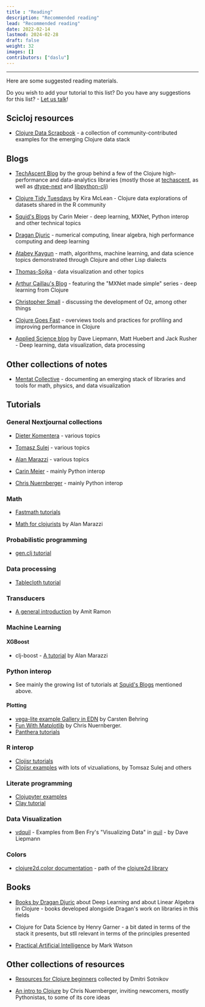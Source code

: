 ```yaml
---
title : "Reading"
description: "Recommended reading"
lead: "Recommended reading"
date: 2022-02-14
lastmod: 2024-02-28
draft: false
weight: 32
images: []
contributors: ["daslu"]
---
```


-----------------------------------------------------------------------------------------

Here are some suggested reading materials.

Do you wish to add your tutorial to this list? Do you have any suggestions for this list? - [Let us talk](../../community/contact)!

## Scicloj resources
- [Clojure Data Scrapbook](https://scicloj.github.io/clojure-data-scrapbook/) - a collection of community-contributed examples for the emerging Clojure data stack

## Blogs

- [TechAscent Blog](https://techascent.com/blog/) by the group behind a few of the Clojure high-performance and data-analytics libraries (mostly those at [techascent](https://github.com/techascent/), as well as [dtype-next](https://github.com/cnuernber/dtype-next) and [libpython-clj](https://github.com/clj-python/libpython-clj))

- [Clojure Tidy Tuesdays](https://kiramclean.github.io/clojure-tidy-tuesdays/) by Kira McLean - Clojure data explorations of datasets shared in the R community

- [Squid's Blogs](https://gigasquidsoftware.com) by Carin Meier - deep learning, MXNet, Python interop and other technical topics

- [Dragan Djuric](https://dragan.rocks) - numerical computing, linear algebra, high performance computing and deep learning

- [Atabey Kaygun](https://kaygun.github.io/) - math, algorithms, machine learning, and data science topics demonstrated through Clojure and other Lisp dialects

- [Thomas-Sojka](https://thomas-sojka.tech/) - data visualization and other topics

- [Arthur Caillau's Blog](https://arthurcaillau.com/blog/) - featuring the "MXNet made simple" series - deep learning from Clojure

- [Christopher Small](http://metasoarous.com/blog) - discussing the development of Oz, among other things

- [Clojure Goes Fast](http://clojure-goes-fast.com/blog/) - overviews tools and practices for profiling and improving performance in Clojure

- [Applied Science blog](http://www.appliedscience.studio/articles/index.html) by Dave Liepmann, Matt Huebert and Jack Rusher - Deep learning, data visualization, data processing

## Other collections of notes

- [Mentat Collective](https://github.com/mentat-collective) - documenting an emerging stack of libraries and tools for math, physics, and data visualization

## Tutorials 

### General Nextjournal collections

- [Dieter Komentera](https://nextjournal.com/kommen) - various topics

- [Tomasz Sulej](https://nextjournal.com/generateme/) - various topics

- [Alan Marazzi](https://nextjournal.com/alan/) - various topics

- [Carin Meier](https://nextjournal.com/gigasquid) - mainly Python interop

- [Chris Nuernberger](https://nextjournal.com/chrisn) - mainly Python interop

### Math

- [Fastmath tutorials](https://github.com/generateme/fastmath?tab=readme-ov-file#clerk-notebooks---wip)

- [Math for clojurists](https://alanmarazzi.gitlab.io/blog/posts/2020-3-23-math-for-clojurists/) by Alan Marazzi

### Probabilistic programming
- [gen.clj tutorial](https://inferenceql.github.io/gen.clj/)

### Data processing
- [Tablecloth tutorial](https://scicloj.github.io/tablecloth/)

### Transducers
- [A general introduction](https://nbviewer.jupyter.org/github/amitramon/clojure-keynotes/blob/master/notebooks/transducers.ipynb) by Amit Ramon
 
### Machine Learning
#### XGBoost
- clj-boost - [A tutorial](https://towardsdatascience.com/machine-learning-clojure-xgboost-clj-boost-e0d1339df1e1) by Alan Marazzi

### Python interop
- See mainly the growing list of tutorials at [Squid's Blogs](https://gigasquidsoftware.com) mentioned above.

#### Plotting
- [vega-lite example Gallery in EDN](https://github.clerk.garden/behrica/vl-galery/commit/cbc1d1f044b2ac81a39453bf32f72cfce71d0b29/#bar_grouped_repeated) by Carsten Behring
- [Fun With Matplotlib](https://nextjournal.com/chrisn/fun-with-matplotlib) by Chris Nuernberger.
- [Panthera tutorials](https://github.com/alanmarazzi/panthera#examples)

### R interop
- [Clojisr tutorials](https://github.com/scicloj/clojisr#tutorials)
- [Clojisr examples](https://github.com/scicloj/clojisr-examples) with lots of vizualiations, by Tomsaz Sulej and others

### Literate programming
- [Clojupyter examples](https://github.com/clojupyter/clojupyter/tree/master/examples)
- [Clay tutorial](https://scicloj.github.io/clay/)

### Data Visualization
- [vdquil](https://github.com/daveliepmann/vdquil) - Examples from Ben Fry's "Visualizing Data" in [quil](https://github.com/quil/quil) - by Dave Liepmann

### Colors
- [clojure2d.color documentation](https://clojure2d.github.io/clojure2d/docs/notebooks/notebooks/color.html) - path of the [clojure2d library](https://github.com/Clojure2D/clojure2d)

## Books

- [Books by Dragan Djuric](https://dragan.rocks/articles/19/Judge-a-clojure-programming-book-by-its-cover) about Deep Learning and about Linear Algebra in Clojure - books developed alongside Dragan's work on libraries in this fields

- Clojure for Data Science by Henry Garner - a bit dated in terms of the stack it presents, but stll relevant in terms of the principles presented

- [Practical Artificial Intelligence](https://leanpub.com/clojureai) by Mark Watson

## Other collections of resources

- [Resources for Clojure beginners](https://gist.github.com/yogthos/be323be0361c589570a6da4ccc85f58f) collected by Dmitri Sotnikov

- [An intro to Clojure](https://clj-python.github.io/libpython-clj/new-to-clojure.html) by Chris Nuernberger, inviting newcomers, mostly Pythonistas, to some of its core ideas
